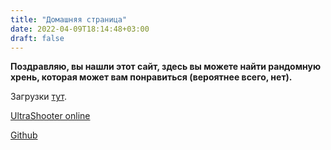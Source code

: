 ```yaml
---
title: "Домашняя страница"
date: 2022-04-09T18:14:48+03:00
draft: false
---
```


**Поздравляю, вы нашли этот сайт, здесь вы можете найти рандомную хрень, которая может вам понравиться (вероятнее всего, нет).**   

Загрузки [тут](/downloads).

[UltraShooter online](http://dl-nav.sergds.ga/ultrashooter-web)  

[Github](https://github.com/sergds)